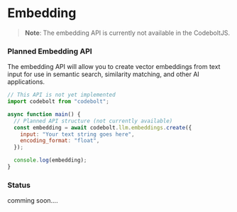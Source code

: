 # Embedding 

> **Note**: The embedding API is currently not available in the CodeboltJS.

### Planned Embedding API

The embedding API will allow you to create vector embeddings from text input for use in semantic search, similarity matching, and other AI applications.

```javascript
// This API is not yet implemented
import codebolt from "codebolt";

async function main() {
  // Planned API structure (not currently available)
  const embedding = await codebolt.llm.embeddings.create({
    input: "Your text string goes here",
    encoding_format: "float",
  });

  console.log(embedding);
}
```

### Status 
comming soon....